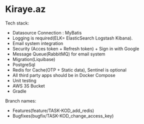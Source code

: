 # Kiraye.az
Tech stack: 
-	Datasource Connection : MyBatis 
-	Logging is required(ELK= ElasticSearch Logstash Kibana).
-	Email system integration
-	Security (Acces token + Refresh token) + Sign in with Google
-	Message Queue(RabbitMQ) for email system
-	Migration(Liquibase)
-	PostgreSql
-	Redis for Cache(OTP + Static data), Sentinel is optional
-	All third party apps should be in Docker Compose
- Unit testing
- AWS 3S Bucket
- Gradle

Branch names: 
- Features(feature/TASK-KOD_add_redis)
- Bugfixes(bugfix/TASK-KOD_change_access_key)
